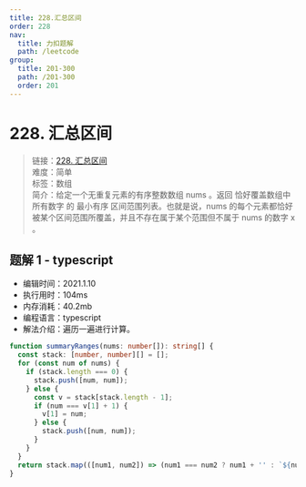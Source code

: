 ```yaml
---
title: 228.汇总区间
order: 228
nav:
  title: 力扣题解
  path: /leetcode
group:
  title: 201-300
  path: /201-300
  order: 201
---
```


# 228. 汇总区间

> 链接：[228. 汇总区间](https://leetcode-cn.com/problems/summary-ranges/)  
> 难度：简单  
> 标签：数组  
> 简介：给定一个无重复元素的有序整数数组 nums 。返回 恰好覆盖数组中所有数字 的 最小有序 区间范围列表。也就是说，nums 的每个元素都恰好被某个区间范围所覆盖，并且不存在属于某个范围但不属于 nums 的数字 x 。

## 题解 1 - typescript

- 编辑时间：2021.1.10
- 执行用时：104ms
- 内存消耗：40.2mb
- 编程语言：typescript
- 解法介绍：遍历一遍进行计算。

```typescript
function summaryRanges(nums: number[]): string[] {
  const stack: [number, number][] = [];
  for (const num of nums) {
    if (stack.length === 0) {
      stack.push([num, num]);
    } else {
      const v = stack[stack.length - 1];
      if (num === v[1] + 1) {
        v[1] = num;
      } else {
        stack.push([num, num]);
      }
    }
  }
  return stack.map(([num1, num2]) => (num1 === num2 ? num1 + '' : `${num1}->${num2}`));
}
```
